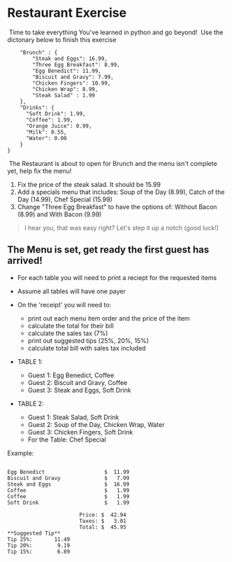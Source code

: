 # Restaurant Exercise
​
Time to take everything You've learned in python and go beyond!
​
Use the dictonary below to finish this exercise
​
```menu = {
    "Brunch" : {
        "Steak and Eggs": 16.99,
        "Three Egg Breakfast": 8.99,
        "Egg Benedict": 11.99,
        "Biscuit and Gravy": 7.99,
        "Chicken Fingers": 10.99,
        "Chicken Wrap": 8.99,
        "Steak Salad" : 1.99
    },
    "Drinks": {
      "Soft Drink": 1.99,
      "Coffee": 1.99,
      "Orange Juice": 0.99,
      "Milk": 0.55,
      "Water": 0.00
    }
}
```
​
The Restaurant is about to open for Brunch and the menu isn't complete yet, help fix the menu!
1. Fix the price of the steak salad. It should be 15.99
2. Add a specials menu that includes: Soup of the Day (8.99), Catch of the Day (14.99), Chef Special (15.99)
3. Change "Three Egg Breakfast" to have the options of: Without Bacon (8.99) and With Bacon (9.99)
​
> I hear you, that was easy right? Let's step it up a notch (good luck!)
​
## The Menu is set, get ready the first guest has arrived!
- For each table you will need to print a reciept for the requested items
- Assume all tables will have one payer
- On the 'receipt' you will need to:
  - print out each menu item order and the price of the item
  - calculate the total for their bill
  - calculate the sales tax (7%)
  - print out suggested tips (25%, 20%, 15%)
  - calculate total bill with sales tax included



- TABLE 1:
    - Guest 1: Egg Benedict, Coffee
    - Guest 2: Biscuit and Gravy, Coffee
    - Guest 3: Steak and Eggs, Soft Drink
​
- TABLE 2: 
    - Guest 1: Steak Salad, Soft Drink
    - Guest 2: Soup of the Day, Chicken Wrap, Water
    - Guest 3: Chicken Fingers, Soft Drink
    - For the Table: Chef Special


Example:
 ```-Receipt for Table 1-

Egg Benedict                   $  11.99
Biscuit and Gravy              $   7.99
Steak and Eggs                 $  16.99
Coffee                         $   1.99
Coffee                         $   1.99
Soft Drink                     $   1.99

                        Price: $  42.94
                        Taxes: $   3.01
                        Total: $  45.95
 **Suggested Tip**
Tip 25%:       11.49
Tip 20%:        9.19
Tip 15%:        6.89
```